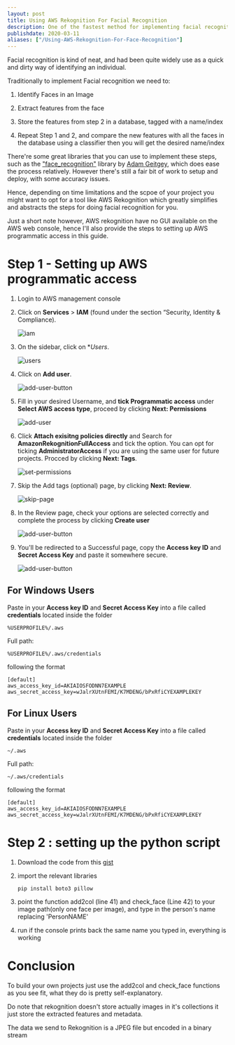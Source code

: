```yaml
---
layout: post
title: Using AWS Rekognition For Facial Recognition
description: One of the fastest method for implementing facial recognition
publishdate: 2020-03-11
aliases: ["/Using-AWS-Rekognition-For-Face-Recognition"]
---
```

Facial recognition is kind of neat, and had been quite widely use as a quick and dirty way of identifying an individual.

Traditionally to implement Facial recognition we need to:

1. Identify Faces in an Image

2. Extract features from the face

3. Store the features from step 2 in a database, tagged with a name/index

3. Repeat Step 1 and 2, and compare the new features with all the faces in the database using a classifier then you will get the desired name/index

There're some great libraries that you can use to implement these steps, such as the ["face_recognition"](https://github.com/ageitgey/face_recognition) library by [Adam Geitgey](https://github.com/ageitgey), which does ease the process relatively. However there's still a fair bit of work to setup and deploy, with some accuracy issues. 

Hence, depending on time limitations and the scpoe of your project you might want to opt for a tool like AWS Rekognition which greatly simplifies and abstracts the steps for doing facial recognition for you.

Just a short note however, AWS rekognition have no GUI available on the AWS web console, hence I'll also provide the steps to setting up AWS programmatic access in this guide.

# Step 1 - Setting up AWS programmatic access

1. Login to AWS management console

2. Click on **Services** > **IAM** (found under the section “Security, Identity & Compliance).

    ![iam](images/console-page-rekog-tut.png)

3. On the sidebar, click on **Users*. 

    ![users](images/users-rekog-tut.png)

4. Click on **Add user**.

    ![add-user-button](images/add-user-button-rekog-tut.png)

5. Fill in your desired Username, and **tick Programmatic access** under **Select AWS access type**, proceed by clicking **Next: Permissions**

    ![add-user](images/add-user-rekog-tut.png)

6. Click **Attach exisitng policies directly** and Search for **AmazonRekognitionFullAccess** and tick the option. You can opt for ticking **AdministratorAccess** if you are using the same user for future projects. Procced by clicking **Next: Tags**.

    ![set-permissions](images/set-permissions-rekog-tut.png)

7. Skip the Add tags (optional) page, by clicking **Next: Review**.

    ![skip-page](images/skip-page-rekog-tut.png)

8. In the Review page, check your options are selected correctly and complete the process by clicking **Create user**

    ![add-user-button](images/review-rekog-tut.png)

9. You'll be redirected to a Successful page, copy the **Access key ID** and **Secret Access Key** and paste it somewhere secure.

    ![add-user-button](images/copy-rekog-tut.png)

## For Windows Users
Paste in your **Access key ID** and **Secret Access Key** into a file called **credentials** located inside the folder
```
%USERPROFILE%/.aws
```
Full path: 
```
%USERPROFILE%/.aws/credentials
```
following the format
```
[default]
aws_access_key_id=AKIAIOSFODNN7EXAMPLE
aws_secret_access_key=wJalrXUtnFEMI/K7MDENG/bPxRfiCYEXAMPLEKEY
```
## For Linux Users
Paste in your **Access key ID** and **Secret Access Key** into a file called **credentials** located inside the folder
```
~/.aws
```
Full path: 
```
~/.aws/credentials
```
following the format
```
[default]
aws_access_key_id=AKIAIOSFODNN7EXAMPLE
aws_secret_access_key=wJalrXUtnFEMI/K7MDENG/bPxRfiCYEXAMPLEKEY
```

# Step 2 : setting up the python script

1. Download the code from this [gist](https://gist.github.com/Jasperabez/3655402640ae8b99946213d525228c59)

2. import the relevant libraries
    ```
    pip install boto3 pillow
    ```

2. point the function add2col (line 41) and check_face (Line 42) to your image path(only one face per image), and type in the person's name replacing 'PersonNAME'

3. run if the console prints back the same name you typed in, everything is working

# Conclusion

To build your own projects just use the add2col and check_face functions as you see fit, what they do is pretty self-explanatory. 

Do note that rekognition doesn't store actually images in it's collections it just store the extracted features and metadata. 

The data we send to Rekognition is a JPEG file but encoded in a binary stream

